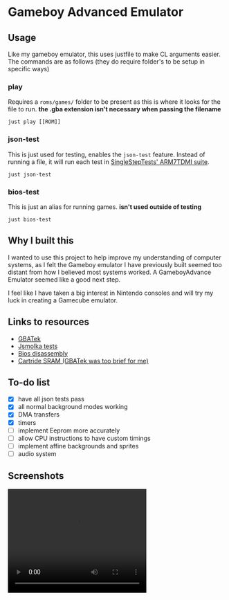 # Gameboy Advanced Emulator

## Usage

Like my gameboy emulator, this uses justfile to make CL arguments easier. The commands are as follows (they do require folder's to be setup in specific ways)

### play

Requires a `roms/games/` folder to be present as this is where it looks for the file to run. **the .gba extension isn't necessary when passing the filename**

    just play [[ROM]]

### json-test

This is just used for testing, enables the `json-test` feature. Instead of running a file, it will run each test in [SingleStepTests' ARM7TDMI suite](https://github.com/SingleStepTests/ARM7TDMI).

    just json-test

### bios-test

This is just an alias for running games. **isn't used outside of testing**

    just bios-test

## Why I built this

I wanted to use this project to help improve my understanding of computer systems, as I felt the Gameboy emulator I have previously built seemed too distant from how I believed most systems worked. A GameboyAdvance Emulator seemed like a good next step.

I feel like I have taken a big interest in Nintendo consoles and will try my luck in creating a Gamecube emulator.

## Links to resources

- [GBATek](https://problemkaputt.de/gbatek.htm)
- [Jsmolka tests](https://github.com/jsmolka/gba-tests/tree/master)
- [Bios disassembly](https://github.com/Normmatt/gba_bios)
- [Cartride SRAM (GBATek was too brief for me)](https://densinh.github.io/DenSinH/emulation/2021/02/01/gba-eeprom.html)

## To-do list

- [x] have all json tests pass
- [x] all normal background modes working
- [x] DMA transfers
- [x] timers  
- [ ] implement Eeprom more  accurately
- [ ] allow CPU instructions to have custom timings
- [ ] implement affine backgrounds and sprites
- [ ] audio system

## Screenshots

<video src="include/kirby.mp4" width="320" height="240" controls></video>
